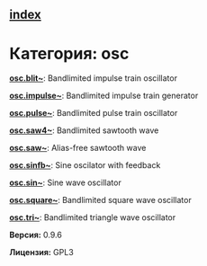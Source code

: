 [index](index.html) 
---

# Категория: osc




[**osc.blit~**](osc.blit~.html): Bandlimited impulse train oscillator 

[**osc.impulse~**](osc.impulse~.html): Bandlimited impulse train generator 

[**osc.pulse~**](osc.pulse~.html): Bandlimited pulse train oscillator 

[**osc.saw4~**](osc.saw4~.html): Bandlimited sawtooth wave 

[**osc.saw~**](osc.saw~.html): Alias-free sawtooth wave 

[**osc.sinfb~**](osc.sinfb~.html): Sine oscilator with feedback 

[**osc.sin~**](osc.sin~.html): Sine wave oscillator 

[**osc.square~**](osc.square~.html): Bandlimited square wave oscillator 

[**osc.tri~**](osc.tri~.html): Bandlimited triangle wave oscillator 


**Версия:** 0.9.6

**Лицензия:** GPL3
